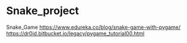# Snake_project
Snake_Game
https://www.edureka.co/blog/snake-game-with-pygame/
https://dr0id.bitbucket.io/legacy/pygame_tutorial00.html

